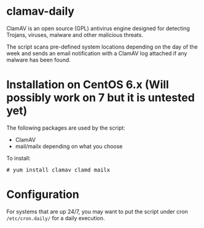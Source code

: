 clamav-daily
============

ClamAV is an open source (GPL) antivirus engine designed for detecting Trojans, viruses, malware and other malicious threats.

The script scans pre-defined system locations depending on the day of the week and sends an email notification with a ClamAV log attached if any malware has been found.

# Installation on CentOS 6.x (Will possibly work on 7 but it is untested yet)

The following packages are used by the script:
 
* ClamAV
* mail/mailx depending on what you choose
 
To install:

<pre># yum install clamav clamd mailx</pre>

# Configuration

For systems that are up 24/7, you may want to put the script under cron <code>/etc/cron.daily/</code> for a daily execution.
